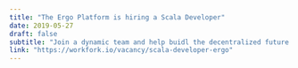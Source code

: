 ```yaml
---
title: "The Ergo Platform is hiring a Scala Developer"
date: 2019-05-27
draft: false
subtitle: "Join a dynamic team and help buidl the decentralized future."
link: "https://workfork.io/vacancy/scala-developer-ergo"
---
```

